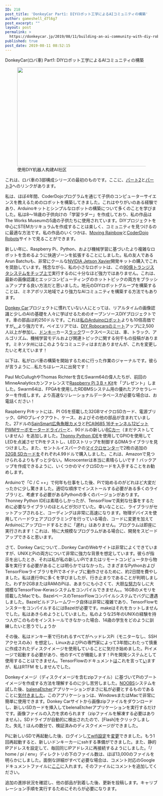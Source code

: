 ```yaml
---
ID: 218
post_title: 'DonkeyCar Part1: DIYロボット工学によるAIコミュニティの構築'
author: gameshell_d7l6g7
post_excerpt: ""
layout: post
permalink: >
  https://donkeycar.jp/2019/08/11/building-an-ai-community-with-diy-robotics-part-1-the-donkey-car/
published: true
post_date: 2019-08-11 08:52:15
---
```

<p id="8274" class="jr js be bq jt b ju jv jw jx jy jz ka kb kc kd ke" data-selectable-paragraph="">DonkeyCar(<span class="">ロバ車)</span> Part1: <span class="">D</span>IYロボット工学によるAIコミュニティの構築</p>

<figure class="kf kg kh ki kj ev v w paragraph-image">
<div class="v w kk">
<div class="kn l ef ko">
<div class="kp l"><img class="lc ld gi n o gh x ge" src="https://miro.medium.com/max/700/1*Sg5cuLqFufM0IX4nZd9bMA.png" width="700" height="327" /></div>
</div>
</div>
<figcaption class="bu et ks kt hs dr v w ku kv bp es" data-selectable-paragraph="">使用DIY机器人构建AI社区</figcaption></figure>
<p id="41ba" class="kf kg fm bs kh b ki kj kk kl km kn ko kp kq kr ks" data-selectable-paragraph=""><span><span class="">これは、ロバ車の3部構成シリーズの最初のものです。</span>ここに、</span><a class="bb cn kt ku kv kw" href="https://medium.com/@dmccreary/the-donkey-car-part-2-build-calibrate-and-generate-training-data-54265797e8c9"><span>パート2</span></a><span>と</span><a class="bb cn kt ku kv kw" href="https://medium.com/@dmccreary/donkey-car-part-3-yes-you-can-learn-autonomous-driving-for-under-250-406f56fa7466"><span>パート3</span></a><span>へのリンクがあります。</span></p>
<p id="f17c" class="kf kg fm bs kh b ki kj kk kl km kn ko kp kq kr ks" data-selectable-paragraph=""><span>私は、ほぼ4年間、CoderDojoプログラムを通じて子供のコンピューターサイエンスを教えるためのロボットを構築してきました。これはやりがいのある経験であり、Arduinoキットとシンプルなロボットの構築について多くのことを学びました。私は8〜18歳の子供向けの「学習ラダー」を作成しており、私の作品はThe Works Museumの5歳の子供たちに使用されています。DIYプロジェクトを中心にSTEMカリキュラムを作成することは楽しく、コミュニティを見つけるのに最適な方法です。私の作品のいくつかは、</span><a class="bb cn kt ku kv kw" href="https://github.com/dmccreary/moving-rainbow"><span>Moving Rainbow</span></a><span>と</span><a class="bb cn kt ku kv kw" href="https://github.com/dmccreary/coderdojo-robots"><span>CoderDojo Robots</span></a><span>サイトで見ることができます。</span></p>
<p id="74c1" class="kf kg fm bs kh b ki kj kk kl km kn ko kp kq kr ks" data-selectable-paragraph=""><span>新しい年に、Raspberry Pi、Python、および機械学習に基づいたより複雑なロボットを含めるように快適ゾーンを拡張することにしました。私の友人であるArun Batchuも、非常にクールな</span><a class="bb cn kt ku kv kw" href="https://developer.nvidia.com/embedded/buy/jetson-agx-xavier-devkit"><span>NVIDIA Jetson Xavier</span></a><span>開発キットの購入でこれを奨励しています。残念ながら、私の小さなロボットは、この</span><a class="bb cn kt ku kv kw" href="https://en.wikichip.org/wiki/nvidia/tegra/xavier"><span>90億トランジスタシステムをチップ上で</span></a><span>実行するのに十分なほど強力ではありません。これは、最新の画像認識とエッジコンピューティングのホットトピックの両方をブラッシュアップする良い方法だと思いました。地元のDIYロボットグループを構築することは、ミネアポリス地域でより強力なAIコミュニティを構築する方法でもあります。</span></p>
<p id="201f" class="kf kg fm bs kh b ki kj kk kl km kn ko kp kq kr ks" data-selectable-paragraph=""><a class="bb cn kt ku kv kw" href="http://www.donkeycar.com/"><span>Donkey Car</span></a><span>プロジェクトに慣れていない人にとっては、リアルタイムの画像認識と少しのAIの基礎を人々に学ばせるためのオープンソースDIYプロジェクトです。車の部品は約250ドルです。これは</span><a class="bb cn kt ku kv kw" href="https://www.instructables.com/id/Collision-Avoidance-Robot-for-Teaching-Programming/"><span>私のArduinoロボット</span></a><span>よりも10倍高価ですが<a class="bb cn kt ku kv kw" href="https://www.instructables.com/id/Collision-Avoidance-Robot-for-Teaching-Programming/">、</a>より強力です。ベイエリアでは、</span><a class="bb cn kt ku kv kw" href="https://www.meetup.com/DIYRobocars/"><span>DIY Robocarsのミート</span></a><span>アップに2,500人以上が参加し、</span><a class="bb cn kt ku kv kw" href="https://donkeycar.slack.com/"><span>ドンキー</span></a><span>カース<a class="bb cn kt ku kv kw" href="https://donkeycar.slack.com/">ラック</a>ワークスペースには、車、トラック、アルゴリズム、機械学習モデルおよび関連トピックに関する何千もの投稿があります。ミネソタ州にはこのようなコミュニティはまだありませんが、これを変更したいと考えています！</span></p>
<p id="79b8" class="kf kg fm bs kh b ki kj kk kl km kn ko kp kq kr ks" data-selectable-paragraph=""><span>以下は、私がロバ車の構築を開始するために行った作業のジャーナルです。彼らが言うように...私たちはレースに出発です！</span></p>
<p id="4fbf" class="kf kg fm bs kh b ki kj kk kl km kn ko kp kq kr ks" data-selectable-paragraph=""><span>Paul McCullughやThomas Richterを含むSwarm64の偉人たちが、前回のMinneAnalyticsカンファレンスで</span><a class="bb cn kt ku kv kw" href="https://www.amazon.com/Vilros-Raspberry-Ultimate-Project-Kit/dp/B06X3VBRH9"><span>Raspberry Pi 3 B + Kit</span></a><span>を「プレゼント」しました。Swarm64は、FPGAを使用したRDBMSシステム用の優れたアクセラレーターを作成します。より高速なリレーショナルデータベースが必要な場合は、お電話ください！</span></p>
<p id="18e0" class="kf kg fm bs kh b ki kj kk kl km kn ko kp kq kr ks" data-selectable-paragraph=""><span>Raspberry Piキットには、PI OSを搭載した32GBマイクロSDカード、電源ブリック、GPIOブレイクアウト、ケース、およびその他の部品が含まれていました。27ドルの</span><a class="bb cn kt ku kv kw" href="https://www.amazon.com/gp/product/B00N1YJKFS/ref=oh_aui_detailpage_o04_s00"><span>SainSmart広角魚眼カメラ</span></a><span>と</span><a class="bb cn kt ku kv kw" href="https://www.amazon.com/gp/product/B07BRS249H/ref=oh_aui_detailpage_o00_s00"><span>PCA9685 16チャンネル12ビットPWMサーボモータードライバー</span></a><span>と、90ドルの新しい</span><a class="bb cn kt ku kv kw" href="https://www.amazon.com/gp/product/9269803767/ref=oh_aui_detailpage_o05_s00"><span>RCカー</span></a><span>（まだテストしていません）を追加しました。</span><a class="bb cn kt ku kv kw" href="https://thonny.org/"><span>Thonny Python IDE</span></a><span>を使用してGPIOを使用してLEDを点滅させてPiをテストし、LEDストリップを制御するDMAライブラリを見つけました。また、セントルイスパークの</span><a class="bb cn kt ku kv kw" href="https://www.microcenter.com/search/search_results.aspx?Ntt=32GB"><span>マイクロセンター</span></a><span>で2枚の追加の<a class="bb cn kt ku kv kw" href="https://www.microcenter.com/search/search_results.aspx?Ntt=32GB">32GB SDカードを</a>それぞれ4.99ドルで購入しました。これは、Amazonで見つけられるよりもずっと少ない。Microcenterは本当に素晴らしいです！バックアップを作成できるように、いくつかのマイクロSDカードを入手することをお勧めします。</span></p>
<p id="6d67" class="kf kg fm bs kh b ki kj kk kl km kn ko kp kq kr ks" data-selectable-paragraph=""><span>Arduinoで「C / C ++」で何年も仕事をした後、Piで始めるのがどれほど大変だったかに少し驚きました。適切な順序でインストールする必要がある多くのライブラリと、考慮する必要があるPythonの多くのバージョンがあります。Thonney Python IDEは素晴らしかったが、TensorFlowで真剣な仕事をするために必要なライブラリのほとんどが欠けていた。幸いなことに、ライブラリがセットアップされると、コーディングは非常に高速になります。物理デバイスを使用してハードウェアプログラミングを行っている場合、コードに変更を加えてArduinoにアップロードするときに「遅れ」はありません。プログラムは即座に実行されます！これは、特に大規模なプログラムがある場合に、開発をスピードアップできると思います。</span></p>
<p id="e5b8" class="kf kg fm bs kh b ki kj kk kl km kn ko kp kq kr ks" data-selectable-paragraph=""><span>さて、Donkey Carについて…Donkey CarのWebサイトは非常によくできていますが、UNIXとPiの両方について非常に強力な背景を想定しています。彼らが指示を出したとき、それは私が私の新しいPiでまたはリモートコンピュータから物事を実行する必要があることは明らかではなかった。さまざまなPythonおよびTensorFlowライブラリをPiでネイティブに動作させるために、約2日間を費やしました。私は進行中に多くを学びましたが、行き止まりであることが判明しました。わずか2GBまたはRAMのPiは、あまりにも小さくて、大胆<a class="bb cn kt ku kv kw" href="https://www.youtube.com/watch?v=WqCnW_2XDw8">な努力</a>なしに大規模なTensorFlow-Kerasシステムをコンパイルできません。</span><span>。16GBのメモリを搭載したMacでも、BazelベースのTensorFlowコンパイルシステムでバグに遭遇しました。Bazelビルドフレームワーク自体は非常に複雑であり、TensorFlowモンスターをコンパイルするにはBazelが必要です。makeはそれをカットしませんでした。私はあきらめようとしていました。私のような25年のUNIXの経験を持つ人がこのものをインストールできなかった場合、14歳の学生をどのように訓練したいと思うでしょうか</span></p>
<p id="71d9" class="kf kg fm bs kh b ki kj kk kl km kn ko kp kq kr ks" data-selectable-paragraph=""><span>その後、私はドンキー車で行われるすべてがヘッドレスPi（モニターなし、SSHアクセスのみ）を想定し、LinuxおよびPiの専門家によって3年間にわたって慎重に作成されたディスクイメージを使用</span><strong class="kh lt"><span>し</span></strong><span>ていることに気付き始めました。Piイメージで起動する必要があり、他のすべてが機能します！Piを開発システムとして使用することはできません。TensorFlowのドキュメント</span><a class="bb cn kt ku kv kw" href="https://www.tensorflow.org/install/source_rpi"><span>は</span></a><span>これを言って<a class="bb cn kt ku kv kw" href="https://www.tensorflow.org/install/source_rpi">い</a>ますが、私はRTFM をしませんでした。</span></p>
<p id="1e9c" class="kf kg fm bs kh b ki kj kk kl km kn ko kp kq kr ks" data-selectable-paragraph=""><span>Donkeyイメージ（ディスクイメージを含むzipファイル）に基づいてPiのブートイメージを作成する方法を理解するのに少し苦労しました。</span><a class="bb cn kt ku kv kw" href="https://www.raspberrypi.org/downloads/noobs/"><span>NOOBS</span></a><span>システムを試した後、</span><a class="bb cn kt ku kv kw" href="https://www.balena.io/etcher/"><span>balenaEtcher</span></a><span>アプリケーションがまさに私が必要とするものであることに<a class="bb cn kt ku kv kw" href="https://www.balena.io/etcher/">気付きました</a>。このアプリケーションは、WindowsまたはMacで非常に簡単に使用できます。Donkey Carサイトから画像zipファイルをダウンロードし、新しいSDカードを挿入してbelenaEtcherアプリケーションを実行するだけです。画像ファイルの入力を求められます（zipファイルを解凍する必要はありません）。SDドライブが自動的に検出されたので、[Flash]をクリックしました。失礼！ほんの数分で、検証済みのディスクイメージができました。</span></p>
<p id="482f" class="kf kg fm bs kh b ki kj kk kl km kn ko kp kq kr ks" data-selectable-paragraph=""><span>Piに新しいSDで再起動した後、ログインし</span><a class="bb cn kt ku kv kw" href="https://raspberrypi.stackexchange.com/questions/10251/prepare-sd-card-for-wifi-on-headless-pi"><span>てwifi設定</span></a><span>を<a class="bb cn kt ku kv kw" href="https://raspberrypi.stackexchange.com/questions/10251/prepare-sd-card-for-wifi-on-headless-pi">変更</a>できました。もう1回再起動すると、新しいドンキーカーにsshする準備ができました。また、静的IPアドレスを設定して、毎回同じIPアドレスに再接続するようにしました。「/ home / pi / env」ディレクトリの下のファイル数は、ほぼ13,000のファイルを明らかにしました。面倒な詳細がすべて必要な場合は、コメント対応のGoogleドキュメントファイルに</span><a class="bb cn kt ku kv kw" href="https://docs.google.com/document/d/1frav_WKMkIIGItv0rpVhdMlbRlm7CAbFflhwHrKmzBU/edit?usp=sharing"><span>ここ</span></a><span>に入れます。そのファイルにコメントを追加してください。</span></p>
<p id="06e4" class="kf kg fm bs kh b ki kj kk kl km kn ko kp kq kr ks" data-selectable-paragraph=""><span>追加の進捗状況を確認し、他の部品が到着した後、更新を投稿します。<span class="goog-text-highlight">キャリブレーション手順を実行するためにそれらが必要になります。</span></span></p>